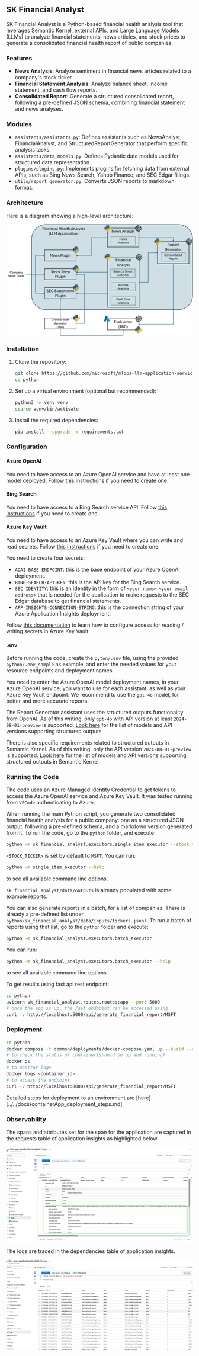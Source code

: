 ## SK Financial Analyst

SK Financial Analyst is a Python-based financial health analysis tool that leverages Semantic Kernel, external APIs, and Large Language Models (LLMs) to analyze financial statements, news articles, and stock prices to generate a consolidated financial health report of public companies.

### Features

- **News Analysis**: Analyze sentiment in financial news articles related to a company's stock ticker.
- **Financial Statement Analysis**: Analyze balance sheet, income statement, and cash flow reports.
- **Consolidated Report**: Generate a structured consolidated report, following a pre-defined JSON schema, combining financial statement and news analyses.

### Modules

- `assistants/assistants.py`: Defines assistants such as NewsAnalyst, FinancialAnalyst, and StructuredReportGenerator that perform specific analysis tasks.
- `assistants/data_models.py`: Defines Pydantic data models used for structured data representation.
- `plugins/plugins.py`: Implements plugins for fetching data from external APIs, such as Bing News Search, Yahoo Finance, and SEC Edgar filings.
- `utils/report_generator.py`: Converts JSON reports to markdown format.

### Architecture

Here is a diagram showing a high-level architecture:

![Architecture Diagram](./architecture.png)

### Installation

1. Clone the repository:
   ```bash
   git clone https://github.com/microsoft/mlops-llm-application-service.git
   cd python

2. Set up a virtual environment (optional but recommended):
   ```bash
   python3 -m venv venv
   source venv/bin/activate

3. Install the required dependencies:
   ```bash
   pip install --upgrade -r requirements.txt

### Configuration

#### Azure OpenAI

You need to have access to an Azure OpenAI service and have at least one model deployed. Follow [this instructions](https://learn.microsoft.com/en-us/azure/ai-services/openai/how-to/create-resource) if you need to create one.

#### Bing Search

You need to have access to a Bing Search service API. Follow [this instructions](https://learn.microsoft.com/en-us/bing/search-apis/bing-web-search/create-bing-search-service-resource) if you need to create one.

#### Azure Key Vault

You need to have access to an Azure Key Vault where you can write and read secrets. Follow [this instructions](https://learn.microsoft.com/en-us/azure/key-vault/general/quick-create-portal) if you need to create one.

You need to create four secrets:
- `AOAI-BASE-ENDPOINT`: this is the base endpoint of your Azure OpenAI deployment.
- `BING-SEARCH-API-KEY`: this is the API key for the Bing Search service.
- `SEC-IDENTITY`: this is an identity in the form of `<your name> <your email address>` that is needed for the application to make requests to the SEC Edgar database to get financial statements.
- `APP-INSIGHTS-CONNECTION-STRING`: this is the connection string of your Azure Application Insights deployment.

Follow [this documentation](https://learn.microsoft.com/en-us/azure/key-vault/general/security-features#controlling-access-to-key-vault-data) to learn how to configure access for reading / writing secrets in Azure Key Vault.

#### .env

Before running the code, create the `pyton/.env` file, using the provided `python/.env_sample` as example, and enter the needed values for your resource endpoints and deployment names.

You need to enter the Azure OpenAI model deployment names, in your Azure OpenAI service, you want to use for each assistant, as well as your Azure Key Vault endpoint. We recommend to use the `gpt-4o` model, for better and more accurate reports.

The Report Generator assistant uses the structured outputs functionality from OpenAI. As of this writing, only `gpt-4o` with API version at least `2024-08-01-preview` is supported. [Look here](https://learn.microsoft.com/en-us/azure/ai-services/openai/how-to/structured-outputs) for the list of models and API versions supporting structured outputs.

There is also specific requirements related to structured outputs in Semantic Kernel. As of this writing, only the API version `2024-08-01-preview` is supported. [Look here](https://github.com/microsoft/semantic-kernel/blob/main/python/samples/concepts/structured_output/README.md) for the list of models and API versions supporting structured outputs in Semantic Kernel.

### Running the Code

The code uses an Azure Managed Identity Credential to get tokens to access the Azure OpenAI service and Azure Key Vault. It was tested running from `VSCode` authenticating to Azure.

When running the main Python script, you generate two consolidated financial health analysis for a public company: one as a structured JSON output, following a pre-defined schema, and a markdown version generated from it. To run the code, go to the `python` folder, and execute:

```bash
python -m sk_financial_analyst.executors.single_item_executor --stock_ticker <STOCK_TICKER>
```

`<STOCK_TICKER>` is set by default to `MSFT`. You can run:

```bash
python -m single_item_executor --help
```

to see all available command line options.

`sk_financial_analyst/data/outputs` is already populated with some example reports.

You can also generate reports in a batch, for a list of companies. There is already a pre-defined list under `python/sk_financial_analyst/data/inputs/tickers.jsonl`. To run a batch of reports using that list, go to the `python` folder and execute:

```bash
python -m sk_financial_analyst.executors.batch_executor
```

You can run:

```bash
python -m sk_financial_analyst.executors.batch_executor --help
```

to see all available command line options.

To get results using fast api rest endpoint:

```bash
cd python
uvicorn sk_financial_analyst.routes.routes:app --port 5000
# once the app is up, the /get endpoint can be accessed using
curl -v http://localhost:5000/api/generate_financial_report/MSFT
```

### Deployment

```bash
cd python
docker compose -f common/deployments/docker-compose.yaml up --build --remove-orphans --detach
# to check the status of container(should be up and running)
docker ps
# to monitor logs
docker logs <container_id>
# to access the endpoint
curl -v http://localhost:8000/api/generate_financial_report/MSFT
```

Detailed steps for deployment to an environment are [here][../../docs/containerApp_deployment_steps.md]

### Observability

The spans and attributes set for the span for the application are captured in the requests table of application insights as highlighted
below.

![Spans and attributes](./spans_local.png)

The logs are traced in the dependencies table of application insights.

![Logs](./logs_local.png)
